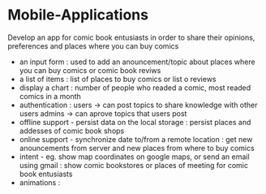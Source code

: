 # Mobile-Applications

Develop an app for comic book entusiasts in order to share their opinions, preferences and places where you can buy comics

- an input form   : used to add an anouncement/topic about places where you can buy comics or comic book reviws
- a list of items : list of places to buy comics or list o reviews
- display a chart : number of people who readed a comic, most readed comics in a month
- authentication  : users -> can post topics to share knowledge with other users
                    admins -> can aprove topics that users post 
- offline support - persist data on the local storage 
                  : persist places and addesses of comic book shops
- online support - synchronize date to/from a remote location 
                  : get new anouncements from server and new places from where to buy comics
- intent - eg. show map coordinates on google maps, or send an email using gmail 
                  : show comic bookstores or places of meeting for comic book entusiasts
- animations      : 
